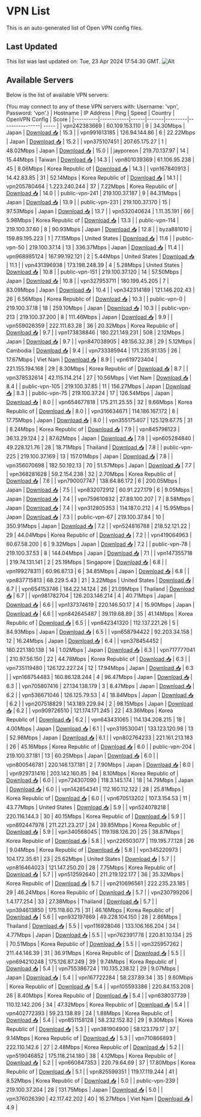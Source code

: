 # VPN List

This is an auto-generated list of Open VPN config files.

## Last Updated

This list was last updated on: Tue, 23 Apr 2024 17:54:30 GMT.
![Alt](https://repobeats.axiom.co/api/embed/186b98318ef1479477931607c1ad7d823f12451f.svg "Repobeats analytics image")

## Available Servers

Below is the list of available VPN servers:

(You may connect to any of these VPN servers with: Username: 'vpn', Password: 'vpn'.)
| Hostname | IP Address | Ping | Speed | Country | OpenVPN Config | Score |
|----------|------------|------|-------|---------|----------------| ----- |
| vpn242383669 | 60.109.153.110 | 9 | 34.30Mbps | Japan | [Download 📥](./configs/server_0_JP.ovpn) | 15.3 |
| vpn991613185 | 126.94.144.86 | 6 | 22.22Mbps | Japan | [Download 📥](./configs/server_1_JP.ovpn) | 15.2 |
| vpn375107451 | 207.65.175.27 | 1 | 48.02Mbps | Japan | [Download 📥](./configs/server_2_JP.ovpn) | 15.0 |
| jayporeon | 219.70.137.97 | 14 | 15.44Mbps | Taiwan | [Download 📥](./configs/server_3_TW.ovpn) | 14.3 |
| vpn801039369 | 61.106.95.238 | 45 | 8.06Mbps | Korea Republic of | [Download 📥](./configs/server_4_KR.ovpn) | 14.3 |
| vpn167840913 | 14.42.83.85 | 31 | 52.14Mbps | Korea Republic of | [Download 📥](./configs/server_5_KR.ovpn) | 14.1 |
| vpn205780464 | 1.223.240.244 | 37 | 7.22Mbps | Korea Republic of | [Download 📥](./configs/server_6_KR.ovpn) | 14.0 |
| public-vpn-241 | 219.100.37.187 | 9 | 84.31Mbps | Japan | [Download 📥](./configs/server_7_JP.ovpn) | 13.9 |
| public-vpn-231 | 219.100.37.170 | 15 | 97.53Mbps | Japan | [Download 📥](./configs/server_8_JP.ovpn) | 13.7 |
| vpn532040624 | 1.11.35.191 | 66 | 5.98Mbps | Korea Republic of | [Download 📥](./configs/server_9_KR.ovpn) | 13.3 |
| public-vpn-114 | 219.100.37.60 | 8 | 90.93Mbps | Japan | [Download 📥](./configs/server_10_JP.ovpn) | 12.8 |
| byza881010 | 159.89.195.223 | 1 | 77.15Mbps | United States | [Download 📥](./configs/server_11_US.ovpn) | 11.6 |
| public-vpn-50 | 219.100.37.14 | 13 | 336.37Mbps | Japan | [Download 📥](./configs/server_12_JP.ovpn) | 11.4 |
| vpn968985124 | 167.99.192.121 | 2 | 5.44Mbps | United States | [Download 📥](./configs/server_13_US.ovpn) | 11.1 |
| vpn431396938 | 173.198.248.39 | 4 | 5.28Mbps | United States | [Download 📥](./configs/server_14_US.ovpn) | 10.8 |
| public-vpn-151 | 219.100.37.120 | 14 | 57.50Mbps | Japan | [Download 📥](./configs/server_15_JP.ovpn) | 10.8 |
| vpn327953711 | 180.199.45.205 | 7 | 83.09Mbps | Japan | [Download 📥](./configs/server_16_JP.ovpn) | 10.4 |
| vpn342314189 | 121.146.202.43 | 26 | 6.56Mbps | Korea Republic of | [Download 📥](./configs/server_17_KR.ovpn) | 10.3 |
| public-vpn-0 | 219.100.37.18 | 18 | 259.10Mbps | Japan | [Download 📥](./configs/server_18_JP.ovpn) | 10.3 |
| public-vpn-213 | 219.100.37.200 | 8 | 111.46Mbps | Japan | [Download 📥](./configs/server_19_JP.ovpn) | 9.9 |
| vpn559026359 | 222.111.63.28 | 36 | 20.32Mbps | Korea Republic of | [Download 📥](./configs/server_20_KR.ovpn) | 9.7 |
| vpn173838846 | 180.221.149.231 | 508 | 2.12Mbps | Japan | [Download 📥](./configs/server_21_JP.ovpn) | 9.7 |
| vpn847038905 | 49.156.32.38 | 29 | 5.12Mbps | Cambodia | [Download 📥](./configs/server_22_KH.ovpn) | 9.4 |
| vpn733385944 | 171.235.91.135 | 26 | 17.67Mbps | Viet Nam | [Download 📥](./configs/server_23_VN.ovpn) | 8.9 |
| vpn619723404 | 221.155.194.168 | 29 | 8.30Mbps | Korea Republic of | [Download 📥](./configs/server_24_KR.ovpn) | 8.7 |
| vpn378532614 | 42.115.114.214 | 27 | 10.56Mbps | Viet Nam | [Download 📥](./configs/server_25_VN.ovpn) | 8.4 |
| public-vpn-105 | 219.100.37.85 | 11 | 156.27Mbps | Japan | [Download 📥](./configs/server_26_JP.ovpn) | 8.3 |
| public-vpn-75 | 219.100.37.24 | 17 | 126.54Mbps | Japan | [Download 📥](./configs/server_27_JP.ovpn) | 8.0 |
| vpn654677818 | 175.211.25.55 | 32 | 9.66Mbps | Korea Republic of | [Download 📥](./configs/server_28_KR.ovpn) | 8.0 |
| vpn316634671 | 114.186.167.172 | 8 | 17.75Mbps | Japan | [Download 📥](./configs/server_29_JP.ovpn) | 8.0 |
| vpn355175407 | 125.129.67.75 | 31 | 8.24Mbps | Korea Republic of | [Download 📥](./configs/server_30_KR.ovpn) | 7.9 |
| vpn845798123 | 36.13.29.124 | 2 | 87.62Mbps | Japan | [Download 📥](./configs/server_31_JP.ovpn) | 7.8 |
| vpn605284840 | 49.228.121.76 | 28 | 18.71Mbps | Thailand | [Download 📥](./configs/server_32_TH.ovpn) | 7.8 |
| public-vpn-225 | 219.100.37.169 | 13 | 157.01Mbps | Japan | [Download 📥](./configs/server_33_JP.ovpn) | 7.8 |
| vpn356070698 | 182.50.192.13 | 70 | 51.57Mbps | Japan | [Download 📥](./configs/server_34_JP.ovpn) | 7.7 |
| vpn368281628 | 59.2.154.238 | 32 | 2.70Mbps | Korea Republic of | [Download 📥](./configs/server_35_KR.ovpn) | 7.6 |
| vpn790007747 | 138.64.86.172 | 6 | 200.05Mbps | Japan | [Download 📥](./configs/server_36_JP.ovpn) | 7.5 |
| vpn832072912 | 60.91.227.179 | 6 | 9.05Mbps | Japan | [Download 📥](./configs/server_37_JP.ovpn) | 7.4 |
| vpn759610832 | 27.89.100.207 | 7 | 8.58Mbps | Japan | [Download 📥](./configs/server_38_JP.ovpn) | 7.4 |
| vpn312805353 | 114.187.0.212 | 4 | 15.95Mbps | Japan | [Download 📥](./configs/server_39_JP.ovpn) | 7.3 |
| public-vpn-67 | 219.100.37.84 | 10 | 350.91Mbps | Japan | [Download 📥](./configs/server_40_JP.ovpn) | 7.2 |
| vpn524816788 | 218.52.121.22 | 29 | 44.04Mbps | Korea Republic of | [Download 📥](./configs/server_41_KR.ovpn) | 7.2 |
| vpn419064963 | 60.67.58.200 | 6 | 9.32Mbps | Japan | [Download 📥](./configs/server_42_JP.ovpn) | 7.2 |
| public-vpn-78 | 219.100.37.53 | 8 | 144.04Mbps | Japan | [Download 📥](./configs/server_43_JP.ovpn) | 7.1 |
| vpn147355718 | 219.74.131.141 | 2 | 25.19Mbps | Singapore | [Download 📥](./configs/server_44_SG.ovpn) | 6.8 |
| vpn199278311 | 60.96.87.13 | 6 | 34.85Mbps | Japan | [Download 📥](./configs/server_45_JP.ovpn) | 6.8 |
| vpn837715813 | 68.229.5.43 | 21 | 3.22Mbps | United States | [Download 📥](./configs/server_46_US.ovpn) | 6.7 |
| vpn654153746 | 184.22.14.124 | 26 | 21.09Mbps | Thailand | [Download 📥](./configs/server_47_TH.ovpn) | 6.7 |
| vpn981782704 | 126.203.146.214 | 4 | 40.71Mbps | Japan | [Download 📥](./configs/server_48_JP.ovpn) | 6.6 |
| vpn137374619 | 220.146.50.17 | 4 | 15.90Mbps | Japan | [Download 📥](./configs/server_49_JP.ovpn) | 6.6 |
| vpn842645487 | 39.119.68.89 | 35 | 41.14Mbps | Korea Republic of | [Download 📥](./configs/server_50_KR.ovpn) | 6.5 |
| vpn842341320 | 112.137.221.26 | 5 | 84.93Mbps | Japan | [Download 📥](./configs/server_51_JP.ovpn) | 6.5 |
| vpn658794422 | 92.203.34.158 | 12 | 16.24Mbps | Japan | [Download 📥](./configs/server_52_JP.ovpn) | 6.4 |
| vpn378454452 | 180.221.180.138 | 14 | 1.02Mbps | Japan | [Download 📥](./configs/server_53_JP.ovpn) | 6.3 |
| vpn717777041 | 210.97.56.150 | 22 | 44.78Mbps | Korea Republic of | [Download 📥](./configs/server_54_KR.ovpn) | 6.3 |
| vpn735119480 | 126.122.227.24 | 12 | 17.94Mbps | Japan | [Download 📥](./configs/server_55_JP.ovpn) | 6.3 |
| vpn168754483 | 160.86.128.244 | 4 | 96.47Mbps | Japan | [Download 📥](./configs/server_56_JP.ovpn) | 6.3 |
| vpn705807416 | 27.134.138.179 | 3 | 8.47Mbps | Japan | [Download 📥](./configs/server_57_JP.ovpn) | 6.2 |
| vpn536671046 | 126.125.79.53 | 4 | 18.84Mbps | Japan | [Download 📥](./configs/server_58_JP.ovpn) | 6.2 |
| vpn207518829 | 143.189.229.94 | 2 | 98.15Mbps | Japan | [Download 📥](./configs/server_59_JP.ovpn) | 6.2 |
| vpn909726510 | 121.174.171.245 | 22 | 43.36Mbps | Korea Republic of | [Download 📥](./configs/server_60_KR.ovpn) | 6.2 |
| vpn643431065 | 114.134.208.215 | 18 | 4.00Mbps | Japan | [Download 📥](./configs/server_61_JP.ovpn) | 6.1 |
| vpn319530041 | 133.123.120.98 | 13 | 52.98Mbps | Japan | [Download 📥](./configs/server_62_JP.ovpn) | 6.1 |
| vpn802764233 | 221.161.213.183 | 26 | 45.16Mbps | Korea Republic of | [Download 📥](./configs/server_63_KR.ovpn) | 6.0 |
| public-vpn-204 | 219.100.37.181 | 13 | 60.25Mbps | Japan | [Download 📥](./configs/server_64_JP.ovpn) | 6.0 |
| vpn800546781 | 220.146.137.181 | 2 | 7.90Mbps | Japan | [Download 📥](./configs/server_65_JP.ovpn) | 6.0 |
| vpn929731416 | 203.142.160.85 | 94 | 8.10Mbps | Korea Republic of | [Download 📥](./configs/server_66_KR.ovpn) | 6.0 |
| vpn724307090 | 118.3.145.174 | 18 | 14.79Mbps | Japan | [Download 📥](./configs/server_67_JP.ovpn) | 6.0 |
| vpn142854341 | 112.160.112.122 | 28 | 25.81Mbps | Korea Republic of | [Download 📥](./configs/server_68_KR.ovpn) | 6.0 |
| vpn670513202 | 107.3.154.53 | 11 | 43.77Mbps | United States | [Download 📥](./configs/server_69_US.ovpn) | 5.9 |
| vpn524078218 | 220.116.144.3 | 30 | 40.15Mbps | Korea Republic of | [Download 📥](./configs/server_70_KR.ovpn) | 5.9 |
| vpn892447978 | 211.221.23.217 | 24 | 39.85Mbps | Korea Republic of | [Download 📥](./configs/server_71_KR.ovpn) | 5.9 |
| vpn340568045 | 119.198.126.20 | 25 | 38.87Mbps | Korea Republic of | [Download 📥](./configs/server_72_KR.ovpn) | 5.8 |
| vpn226503077 | 119.195.77.128 | 26 | 9.04Mbps | Korea Republic of | [Download 📥](./configs/server_73_KR.ovpn) | 5.8 |
| vpn345220973 | 104.172.35.61 | 23 | 25.62Mbps | United States | [Download 📥](./configs/server_74_US.ovpn) | 5.7 |
| vpn816464023 | 121.147.250.20 | 28 | 7.75Mbps | Korea Republic of | [Download 📥](./configs/server_75_KR.ovpn) | 5.7 |
| vpn512592640 | 211.219.122.177 | 36 | 35.32Mbps | Korea Republic of | [Download 📥](./configs/server_76_KR.ovpn) | 5.7 |
| vpn210696561 | 222.235.23.185 | 29 | 46.24Mbps | Korea Republic of | [Download 📥](./configs/server_77_KR.ovpn) | 5.7 |
| vpn230799206 | 1.4.177.254 | 33 | 27.38Mbps | Thailand | [Download 📥](./configs/server_78_TH.ovpn) | 5.7 |
| vpn394613850 | 175.118.60.75 | 31 | 46.16Mbps | Korea Republic of | [Download 📥](./configs/server_79_KR.ovpn) | 5.6 |
| vpn932197869 | 49.228.104.150 | 28 | 2.86Mbps | Thailand | [Download 📥](./configs/server_80_TH.ovpn) | 5.5 |
| vpn116928046 | 133.106.166.204 | 34 | 4.77Mbps | Japan | [Download 📥](./configs/server_81_JP.ovpn) | 5.5 |
| vpn762391778 | 220.81.10.134 | 25 | 70.51Mbps | Korea Republic of | [Download 📥](./configs/server_82_KR.ovpn) | 5.5 |
| vpn325957262 | 211.44.146.39 | 31 | 36.91Mbps | Korea Republic of | [Download 📥](./configs/server_83_KR.ovpn) | 5.5 |
| vpn694210248 | 175.126.87.249 | 39 | 9.74Mbps | Korea Republic of | [Download 📥](./configs/server_84_KR.ovpn) | 5.4 |
| vpn755386724 | 110.135.238.12 | 29 | 9.07Mbps | Japan | [Download 📥](./configs/server_85_JP.ovpn) | 5.4 |
| vpn167722284 | 58.237.89.34 | 35 | 9.60Mbps | Korea Republic of | [Download 📥](./configs/server_86_KR.ovpn) | 5.4 |
| vpn105593386 | 220.84.153.208 | 26 | 8.40Mbps | Korea Republic of | [Download 📥](./configs/server_87_KR.ovpn) | 5.4 |
| vpn638037739 | 110.12.142.206 | 34 | 47.32Mbps | Korea Republic of | [Download 📥](./configs/server_88_KR.ovpn) | 5.4 |
| vpn402772393 | 59.23.138.89 | 24 | 1.88Mbps | Korea Republic of | [Download 📥](./configs/server_89_KR.ovpn) | 5.4 |
| vpn851158128 | 58.232.152.82 | 29 | 9.30Mbps | Korea Republic of | [Download 📥](./configs/server_90_KR.ovpn) | 5.3 |
| vpn381904900 | 58.123.179.17 | 37 | 9.14Mbps | Korea Republic of | [Download 📥](./configs/server_91_KR.ovpn) | 5.3 |
| vpn710866893 | 222.110.142.6 | 27 | 2.48Mbps | Korea Republic of | [Download 📥](./configs/server_92_KR.ovpn) | 5.2 |
| vpn519046852 | 175.118.214.180 | 38 | 4.12Mbps | Korea Republic of | [Download 📥](./configs/server_93_KR.ovpn) | 5.2 |
| vpn660847353 | 220.79.64.69 | 37 | 17.80Mbps | Korea Republic of | [Download 📥](./configs/server_94_KR.ovpn) | 5.1 |
| vpn825599351 | 119.17.119.244 | 41 | 8.52Mbps | Korea Republic of | [Download 📥](./configs/server_95_KR.ovpn) | 5.0 |
| public-vpn-239 | 219.100.37.204 | 28 | 131.75Mbps | Japan | [Download 📥](./configs/server_96_JP.ovpn) | 5.0 |
| vpn376026390 | 42.117.42.202 | 40 | 16.27Mbps | Viet Nam | [Download 📥](./configs/server_97_VN.ovpn) | 4.9 |
